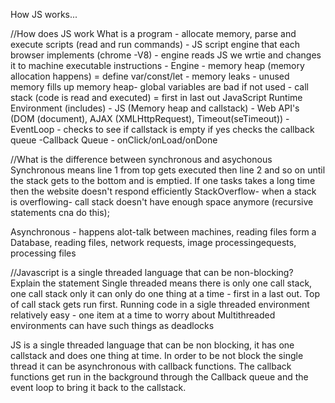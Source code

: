 How JS works...

//How does JS work
What is a program - allocate memory, parse and execute scripts (read and run commands)
                  - JS script engine that each browser implements (chrome -V8) - engine reads JS we wrtie and changes it to machine executable instructions
                  - Engine - memory heap (memory allocation happens) = define var/const/let
                                - memory leaks - unused memory fills up memory heap- global variables are bad if not used
                            - call stack (code is read and executed) =  first in last out 
JavaScript Runtime Environment (includes) - JS (Memory heap and callstack)
                                - Web API's (DOM (document), AJAX (XMLHttpRequest), Timeout(seTimeout)) 
                                -EventLoop - checks to see if callstack is empty if yes checks the callback queue
                                -Callback Queue - onClick/onLoad/onDone                            


//What is the difference between synchronous and asychonous
Synchronous means line 1 from top gets executed then line 2 and so on until the stack gets to the bottom and is emptied. If one tasks takes a long time then the website doesn't respond efficiently 
StackOverflow- when a stack is overflowing- call stack doesn't have enough space anymore (recursive statements cna do this);

Asynchronous -
                happens alot-talk between machines, reading files form a Database,  reading files, network requests, image processingequests, processing files 


//Javascript is a single threaded language that can be non-blocking? Explain the statement
 Single threaded means there is only one call stack, one call stack only it can only do one thing at a time - first in a last out. Top of call stack gets run first.
 Running code in a sigle threaded environment relatively easy - one item at a time to worry about
 Multithreaded environments can have such things as deadlocks
 
JS is a single threaded language that can be non blocking, it has one callstack and does one thing at time. In order to be not block the single thread it can be asynchronous with callback functions. The callback functions get run in the background through the Callback queue and the event loop to bring it back to the callstack.   


